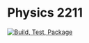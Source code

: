 # Physics 2211

[![Build, Test, Package](https://github.com/dellius-alexander/physics/actions/workflows/build_test_deploy.yml/badge.svg?branch=main)](https://github.com/dellius-alexander/physics/actions/workflows/build_test_deploy.yml)